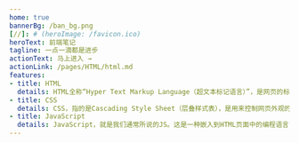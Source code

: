 ```yaml
---
home: true
bannerBg: /ban_bg.png
[//]: # (heroImage: /favicon.ico)
heroText: 前端笔记
tagline: 一点一滴都是进步
actionText: 马上进入 →
actionLink: /pages/HTML/html.md
features:
- title: HTML
  details: HTML全称“Hyper Text Markup Language（超文本标记语言）”，是网页的标准语言。HTML并不是一门编程语言，而是一门描述性的标记语言。
- title: CSS
  details: CSS，指的是Cascading Style Sheet（层叠样式表），是用来控制网页外观的一门技术。
- title: JavaScript
  details: JavaScript，就是我们通常所说的JS。这是一种嵌入到HTML页面中的编程语言，由浏览器一边解释一边执行。
---
```

